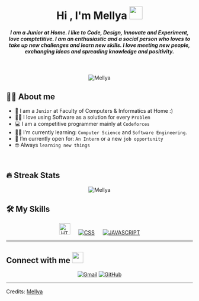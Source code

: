 
<h1 align="center">Hi , I'm Mellya <img src="https://media.giphy.com/media/hvRJCLFzcasrR4ia7z/giphy.gif" width="35"></h1>
<h5 align="center">I am a Junior at Home. I like to Code, Design, Innovate and Experiment, love comptetitive. I am an enthusiastic and a social person who loves to take up new challenges and learn new skills. I love meeting new people, exchanging ideas and spreading knowledge and positivity.</h4>


<br>

<p align="center"> 
	<img src="https://komarev.com/ghpvc/?username=7oSkaaa&label=Profile%20views&color=0e75b6&style=plastic" alt="Mellya" />
	</a>
</p>


## :sassy_woman:  About me
- :school: I am a `Junior` at Faculty of Computers & Informatics at Home :)
- :technologist: I love using Software as a solution for every `Problem`
- :computer: I am a competitive programmer mainly at `Codeforces`
- :student: I’m currently learning: `Computer Science` and `Software Engineering`.
- :thinking: I’m currently open for: `An Intern` or a new `job opportunity`
- :nerd_face: Always `learning new things`

<br>

## 🔥 Streak Stats
<p align="center"><img src="https://github-readme-streak-stats.herokuapp.com/?user=Mellyaaaa&theme=algolia" alt="Mellya" /></p>

## 🛠️ My Skills

<p align="center">
  &emsp;
    <a href="#"><img alt = "HTML" src="https://cdn.discordapp.com/attachments/1126639173353349220/1127402357328707604/HTML5_logo_and_wordmark.svg.png" width="30px"/></a>	
  &emsp;
    <a href="#"><img alt = "CSS" src="https://cdn.discordapp.com/attachments/1126639173353349220/1127402847970009088/csspng-removebg-preview.png" /></a>
  &emsp;
    <a href="#"><img alt = "JAVASCRIPT" src="https://cdn.discordapp.com/attachments/1126639173353349220/1127402847772872733/js-removebg-preview.png" /></a>
  &emsp;
  </p>

----

## Connect with me <img src="https://media.giphy.com/media/iY8CRBdQXODJSCERIr/giphy.gif" width="30px">
<p align="center">
	<a href="mailto:melliachan19a@gmail.com"><img img src="https://img.shields.io/badge/gmail-%23EA4335.svg?style=plastic&logo=gmail&logoColor=white" alt="Gmail"/></a>
	<a href="https://github.com/Mellyaaaa"><img src="https://img.shields.io/badge/github-%23181717.svg?style=plastic&logo=github&logoColor=white" alt="GitHub"/></a>
</p>

-----
Credits: [Mellya](https://github.com/Mellyaaaa)
